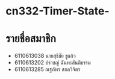 # cn332-Timer-State-

# รายชื่อสมาชิก
* 6110613038 นายสุธิชัย ชูแก้ว
* 6110613202 ปราชญ์ ฉันทะสันติธรรม
* 6110613285 ณฐภัทร สกลวิจิตร
